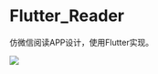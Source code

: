 # Flutter_Reader
仿微信阅读APP设计，使用Flutter实现。

![](https://img-blog.csdnimg.cn/20191018193227635.jpg?x-oss-process=image/watermark,type_ZmFuZ3poZW5naGVpdGk,shadow_10,text_aHR0cHM6Ly9ibG9nLmNzZG4ubmV0L3FxXzI1MzQzNTU3,size_16,color_FFFFFF,t_70)
